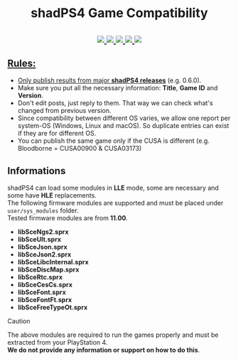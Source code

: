 <h1 align="center">
  <b>shadPS4 Game Compatibility</b>
</h1>

<h2 align="center">
<a href="https://github.com/shadps4-emu/shadps4-game-compatibility/labels/status-playable">
    <img src="https://img.shields.io/github/issues-search/shadps4-emu/shadps4-game-compatibility?query=is%3Aopen+label%3Astatus-playable&style=for-the-badge&color=8BA503&label=Playable"/>
<a href="https://github.com/shadps4-emu/shadps4-game-compatibility/labels/status-ingame">
    <img src="https://img.shields.io/github/issues-search/shadps4-emu/shadps4-game-compatibility?query=is%3Aopen+label%3Astatus-ingame&style=for-the-badge&color=F3BB00&label=Ingame"/>
<a href="https://github.com/shadps4-emu/shadps4-game-compatibility/labels/status-menus">
    <img src="https://img.shields.io/github/issues-search/shadps4-emu/shadps4-game-compatibility?query=is%3Aopen+label%3Astatus-menus&style=for-the-badge&color=FF5C1A&label=Menus"/>
<a href="https://github.com/shadps4-emu/shadps4-game-compatibility/labels/status-boots">
    <img src="https://img.shields.io/github/issues-search/shadps4-emu/shadps4-game-compatibility?query=is%3Aopen+label%3Astatus-boots&style=for-the-badge&color=A7001E&label=Boots"/>
<a href="https://github.com/shadps4-emu/shadps4-game-compatibility/labels/status-nothing">
<img src="https://img.shields.io/github/issues-search/shadps4-emu/shadps4-game-compatibility?query=is%3Aopen+label%3Astatus-nothing&style=for-the-badge&color=black&label=Nothing"/>
</h2>

## Rules:

- Only publish results from major [**shadPS4 releases**](https://github.com/shadps4-emu/shadPS4/releases) (e.g. 0.6.0).
- Make sure you put all the necessary information: **Title**, **Game ID** and **Version**.
- Don't edit posts, just reply to them. That way we can check what's changed from previous version.
- Since compatibility between different OS varies, we allow one report per system-OS (Windows, Linux and macOS). So duplicate entries can exist if they are for different OS.
- You can publish the same game only if the CUSA is different (e.g. Bloodborne = CUSA00900 & CUSA03173)

## Informations

shadPS4 can load some modules in **LLE** mode, some are necessary and some have **HLE** replacements.\
The following firmware modules are supported and must be placed under `user/sys_modules` folder.\
Tested firmware modules are from **11.00**.

- **libSceNgs2.sprx**
- **libSceUlt.sprx**
- **libSceJson.sprx**
- **libSceJson2.sprx**
- **libSceLibcInternal.sprx**
- **libSceDiscMap.sprx**
- **libSceRtc.sprx**
- **libSceCesCs.sprx**
- **libSceFont.sprx**
- **libSceFontFt.sprx**
- **libSceFreeTypeOt.sprx**

> [!Caution]
> The above modules are required to run the games properly and must be extracted from your PlayStation 4.\
> **We do not provide any information or support on how to do this**.
